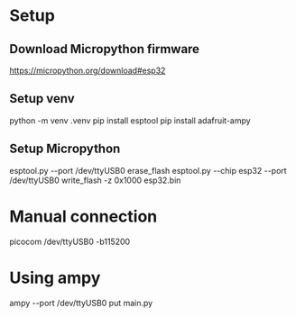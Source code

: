 # Setup
## Download Micropython firmware
https://micropython.org/download#esp32

## Setup venv
python -m venv .venv
pip install esptool
pip install adafruit-ampy

## Setup Micropython
esptool.py --port /dev/ttyUSB0 erase_flash
esptool.py --chip esp32 --port /dev/ttyUSB0 write_flash -z 0x1000 esp32.bin

# Manual connection
picocom /dev/ttyUSB0 -b115200

# Using ampy
ampy --port /dev/ttyUSB0 put main.py
